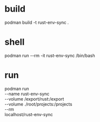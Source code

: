 # build
podman build -t rust-env-sync .

# shell
podman run --rm -it rust-env-sync /bin/bash

# run
podman run \
--name rust-env-sync \
--volume /export/rust:/export \
--volume ./root/projects:/projects \
--rm \
localhost/rust-env-sync
